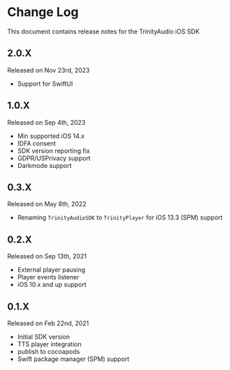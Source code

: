 # Change Log
This document contains release notes for the TrinityAudio iOS SDK

## 2.0.X
Released on Nov 23rd, 2023
- Support for SwiftUI

## 1.0.X
Released on Sep 4th, 2023
- Min supported iOS 14.x
- IDFA consent 
- SDK version reporting fix
- GDPR/USPrivacy support
- Darkmode support 

## 0.3.X
Released on May 8th, 2022
- Renaming `TrinityAudioSDK` to `TrinityPlayer` for iOS 13.3 (SPM) support

## 0.2.X
Released on Sep 13th, 2021
- External player pausing
- Player events listener
- iOS 10.x and up support

## 0.1.X
Released on Feb 22nd, 2021
- Initial SDK version 
- TTS player integration
- publish to cocoapods
- Swift package manager (SPM) support  
